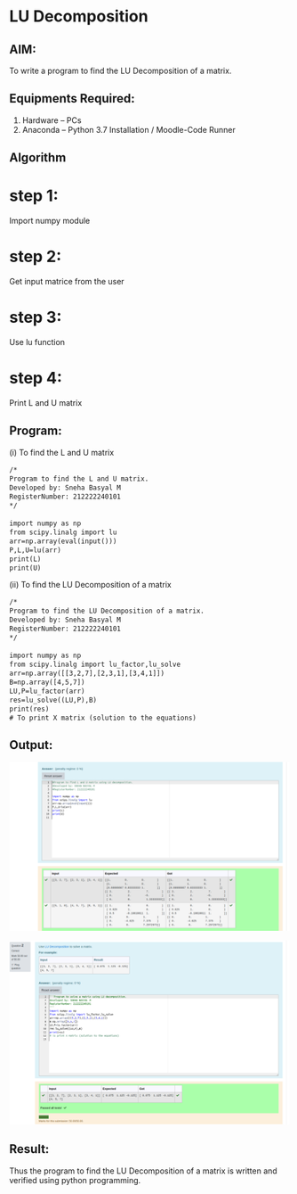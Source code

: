 # LU Decomposition 

## AIM:
To write a program to find the LU Decomposition of a matrix.

## Equipments Required:
1. Hardware – PCs
2. Anaconda – Python 3.7 Installation / Moodle-Code Runner

## Algorithm
# step 1:
 Import numpy module

# step 2:
 Get input matrice from the user

# step 3:
 Use lu function

# step 4:
 Print L and U matrix

## Program:
(i) To find the L and U matrix
```
/*
Program to find the L and U matrix.
Developed by: Sneha Basyal M
RegisterNumber: 212222240101
*/
 
import numpy as np
from scipy.linalg import lu
arr=np.array(eval(input()))
P,L,U=lu(arr)
print(L)
print(U)
```

(ii) To find the LU Decomposition of a matrix
```
/*
Program to find the LU Decomposition of a matrix.
Developed by: Sneha Basyal M
RegisterNumber: 212222240101
*/

import numpy as np
from scipy.linalg import lu_factor,lu_solve
arr=np.array([[3,2,7],[2,3,1],[3,4,1]])
B=np.array([4,5,7])
LU,P=lu_factor(arr)
res=lu_solve((LU,P),B)
print(res)
# To print X matrix (solution to the equations)
```

## Output:
![LU-DECOMPOSITION](four.png)

![LU-DECOMPOSITION](five.png)


## Result:
Thus the program to find the LU Decomposition of a matrix is written and verified using python programming.

